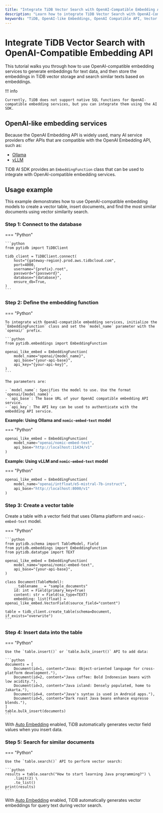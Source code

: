 ```yaml
---
title: "Integrate TiDB Vector Search with OpenAI-Compatible Embedding API"
description: "Learn how to integrate TiDB Vector Search with OpenAI-Compatible Embedding API to store embeddings and perform semantic search."
keywords: "TiDB, OpenAI-like Embeddings, OpenAI Compatible API, Vector search, text embeddings"
---
```


# Integrate TiDB Vector Search with OpenAI-Compatible Embedding API

This tutorial walks you through how to use OpenAI-compatible embedding services to generate embeddings for text data, and then store the embeddings in TiDB vector storage and search similar texts based on embeddings.

!!! info

    Currently, TiDB does not support native SQL functions for OpenAI-compatible embedding services, but you can integrate them using the AI SDK.

## OpenAI-like embedding services

Because the OpenAI Embedding API is widely used, many AI service providers offer APIs that are compatible with the OpenAI Embedding API, such as:

- [Ollama](https://ollama.com/)
- [vLLM](https://vllm.ai/)

TiDB AI SDK provides an `EmbeddingFunction` class that can be used to integrate with OpenAI-compatible embedding services.

## Usage example

This example demonstrates how to use OpenAI-compatible embedding models to create a vector table, insert documents, and find the most similar documents using vector similarity search.

### Step 1: Connect to the database

=== "Python"

    ```python
    from pytidb import TiDBClient

    tidb_client = TiDBClient.connect(
        host="{gateway-region}.prod.aws.tidbcloud.com",
        port=4000,
        username="{prefix}.root",
        password="{password}",
        database="{database}",
        ensure_db=True,
    )
    ```

### Step 2: Define the embedding function

=== "Python"

    To integrate with OpenAI-compatible embedding services, initialize the `EmbeddingFunction` class and set the `model_name` parameter with the `openai/` prefix.

    ```python
    from pytidb.embeddings import EmbeddingFunction

    openai_like_embed = EmbeddingFunction(
        model_name="openai/{model_name}",
        api_base="{your-api-base}",
        api_key="{your-api-key}",
    )
    ```

    The parameters are:

    - `model_name`: Specifies the model to use. Use the format `openai/{model_name}`.
    - `api_base`: The base URL of your OpenAI compatible embedding API service.
    - `api_key`: The API key can be used to authenticate with the embedding API service.


**Example: Using Ollama and `nomic-embed-text` model**

=== "Python"

```python
openai_like_embed = EmbeddingFunction(
    model_name="openai/nomic-embed-text",
    api_base="http://localhost:11434/v1"
)
```

**Example: Using vLLM and `nomic-embed-text` model**

=== "Python"

```python
openai_like_embed = EmbeddingFunction(
    model_name="openai/intfloat/e5-mistral-7b-instruct",
    api_base="http://localhost:8000/v1"
)
```

### Step 3: Create a vector table

Create a table with a vector field that uses Ollama platform and `nomic-embed-text` model.

=== "Python"

    ```python
    from pytidb.schema import TableModel, Field
    from pytidb.embeddings import EmbeddingFunction
    from pytidb.datatype import TEXT

    openai_like_embed = EmbeddingFunction(
        model_name="openai/nomic-embed-text",
        api_base="{your-api-base}",
    )

    class Document(TableModel):
        __tablename__ = "sample_documents"
        id: int = Field(primary_key=True)
        content: str = Field(sa_type=TEXT)
        embedding: list[float] = openai_like_embed.VectorField(source_field="content")

    table = tidb_client.create_table(schema=Document, if_exists="overwrite")
    ```

### Step 4: Insert data into the table

=== "Python"

    Use the `table.insert()` or `table.bulk_insert()` API to add data:

    ```python
    documents = [
        Document(id=1, content="Java: Object-oriented language for cross-platform development."),
        Document(id=2, content="Java coffee: Bold Indonesian beans with low acidity."),
        Document(id=3, content="Java island: Densely populated, home to Jakarta."),
        Document(id=4, content="Java's syntax is used in Android apps."),
        Document(id=5, content="Dark roast Java beans enhance espresso blends."),
    ]
    table.bulk_insert(documents)
    ```

With [Auto Embedding](../guides/auto-embedding.md) enabled, TiDB automatically generates vector field values when you insert data.

### Step 5: Search for similar documents

=== "Python"

    Use the `table.search()` API to perform vector search:

    ```python
    results = table.search("How to start learning Java programming?") \
        .limit(2) \
        .to_list()
    print(results)
    ```

With [Auto Embedding](../guides/auto-embedding.md) enabled, TiDB automatically generates vector embeddings for query text during vector search.
